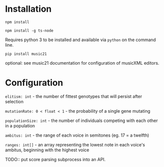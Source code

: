# Installation

`npm install`

`npm install -g ts-node`

Requires python 3 to be installed and available via `python` on the command line.

`pip install music21`

optional: see music21 documentation for configuration of musicXML editors.


# Configuration 

`elitism: int` - the number of fittest genotypes that will persist after selection


`mutationRate: 0 < float < 1` - the probability of a single gene mutating


`populationSize: int` - the number of individuals competing with each other in a population


`ambitus: int` - the range of each voice in semitones (eg. 17 = a twelfth)


`ranges: int[]` - an array representing the lowest note in each voice's ambitus, beginning with the highest voice 


TODO:: put score parsing subprocess into an API. 
